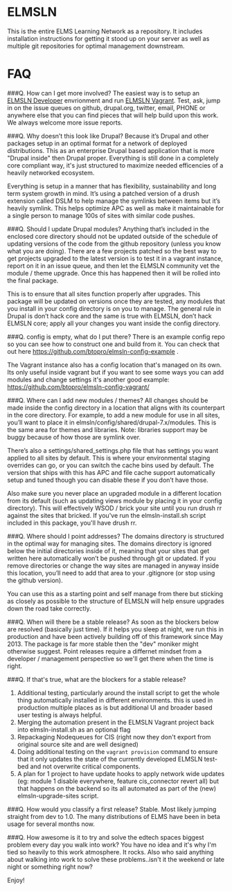 ELMSLN
==============
This is the entire ELMS Learning Network as a repository.  It includes installation instructions for getting it stood up on your server as well as multiple git repositories for optimal management downstream.

FAQ
==============
###Q. How can I get more involved?
The easiest way is to setup an [ELMSLN Developer](http://github.com/btopro/elmsln-developer) envrionment and run [ELMSLN Vagrant](http://github.com/btopro/elmsln-vagrant). Test, ask, jump in on the issue queues on github, drupal.org, twitter, email, PHONE or anywhere else that you can find pieces that will help build upon this work. We always welcome more issue reports.

###Q. Why doesn’t this look like Drupal?
Because it’s Drupal and other packages setup in an optimal format for a network of deployed distributions. This as an enterprise Drupal based application that is more "Drupal inside" then Drupal proper. Everything is still done in a completely core compliant way, it's just structured to maximize needed efficencies of a heavily networked ecosystem.

Everything is setup in a manner that has flexibility, sustainability and long term system growth in mind. It’s using a patched version of a drush extension called DSLM to help manage the symlinks between items but it’s heavily symlink. This helps optimize APC as well as make it maintainable for a single person to manage 100s of sites with similar code pushes.

###Q. Should I update Drupal modules?
Anything that’s included in the enclosed core directory should not be updated outside of the schedule of updating versions of the code from the github repository (unless you know what you are doing). There are a few projects patched so the best way to get projects upgraded to the latest version is to test it in a vagrant instance, report on it in an issue queue, and then let the ELMSLN community vet the module / theme upgrade.  Once this has happened then it will be rolled into the final package.

This is to ensure that all sites function properly after upgrades.  This package will be updated on versions once they are tested, any modules that you install in your config directory is on you to manage.  The general rule in Drupal is don’t hack core and the same is true with ELMSLN, don’t hack ELMSLN core; apply all your changes you want inside the config directory.

###Q. config is empty, what do I put there?
There is an example config repo so you can see how to construct one and build from it. You can check that out here https://github.com/btopro/elmsln-config-example .

The Vagrant instance also has a config location that's managed on its own. Its only useful inside vagrant but if you want to see some ways you can add modules and change settings it's another good example: https://github.com/btopro/elmsln-config-vagrant/

###Q. Where can I add new modules / themes?
All changes should be made inside the config directory in a location that aligns with its counterpart in the core directory.  For example, to add a new module for use in all sites, you’ll want to place it in elmsln/config/shared/drupal-7.x/modules.  This is the same area for themes and libraries.  Note: libraries support may be buggy because of how those are symlink over.

There’s also a settings/shared_settings.php file that has settings you want applied to all sites by default.  This is where your environmental staging overrides can go, or you can switch the cache bins used by default.  The version that ships with this has APC and file cache support automatically setup and tuned though you can disable these if you don’t have those.

Also make sure you never place an upgraded module in a different location from its default (such as updating views module by placing it in your config directory).  This will effectively WSOD / brick your site until you run drush rr against the sites that bricked. If you've run the elmsln-install.sh script included in this package, you'll have drush rr.

###Q. Where should I point addresses?
The domains directory is structured in the optimal way for managing sites.  The domains directory is ignored below the initial directories inside of it, meaning that your sites that get written here automatically won’t be pushed through git or updated.  If you remove directories or change the way sites are managed in anyway inside this location, you’ll need to add that area to your .gitignore (or stop using the github version).

You can use this as a starting point and self manage from there but sticking as closely as possible to the structure of ELMSLN will help ensure upgrades down the road take correctly.

###Q. When will there be a stable release?
As soon as the blockers below are resolved (basically just time). If it helps you sleep at night, we run this in production and have been actively building off of this framework since May 2013. The package is far more stable then the "dev" moniker might otherwise suggest. Point releases require a differnet mindset from a developer / management perspective so we'll get there when the time is right.

###Q. If that's true, what are the blockers for a stable release?
1. Additional testing, particularly around the install script to get the whole thing automatically installed in different environments. this is used in production multiple places as is but additional UI and broader based user testing is always helpful.
2. Merging the automation present in the ELMSLN Vagrant project back into elmsln-install.sh as an optional flag
3. Repackaging Nodequeues for CIS (right now they don't export from original source site and are well designed)
4. Doing additional testing on the `vagrant provision` command to ensure that it only updates the state of the currently developed ELMSLN test-bed and not overwrite critical components.
5. A plan for 1 project to have update hooks to apply network wide updates (eg: module 1 disable everywhere, feature cis_connector revert all) but that happens on the backend so its all automated as part of the (new) elmsln-upgrade-sites script.

###Q. How would you classify a first release?
Stable. Most likely jumping straight from dev to 1.0.  The many distributions of ELMS have been in beta usage for several months now.

###Q. How awesome is it to try and solve the edtech spaces biggest problem every day you walk into work?
You have no idea and it's why I'm tied so heavily to this work atmosphere. It rocks.  Also who said anything about walking into work to solve these problems..isn't it the weekend or late night or something right now?

Enjoy!
